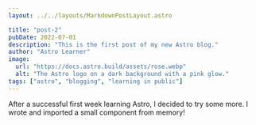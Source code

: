 ```yaml
---
layout: ../../layouts/MarkdownPostLayout.astro

title: "post-2"
pubDate: 2022-07-01
description: "This is the first post of my new Astro blog."
author: "Astro Learner"
image:
  url: "https://docs.astro.build/assets/rose.webp"
  alt: "The Astro logo on a dark background with a pink glow."
tags: ["astro", "blogging", "learning in public"]
---
```


After a successful first week learning Astro, I decided to try some more. I wrote and imported a small component from memory!
